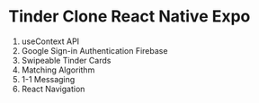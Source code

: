 # Tinder Clone React Native Expo
1. useContext API
1. Google Sign-in Authentication Firebase
1. Swipeable Tinder Cards
1. Matching Algorithm
1. 1-1 Messaging
1. React Navigation